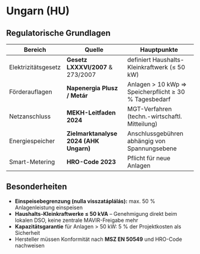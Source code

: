 # Ungarn (HU)

## Regulatorische Grundlagen

| Bereich | Quelle | Hauptpunkte |
| --- | --- | --- |
| Elektrizitätsgesetz | **Gesetz LXXXVI/2007** & 273/2007 | definiert Haushalts-Kleinkraftwerk (≤ 50 kW) |
| Förderauflagen | **Napenergia Plusz / Metár** | Anlagen > 10 kWp ⇒ Speicherpflicht ≥ 30 % Tagesbedarf |
| Netzanschluss | **MEKH-Leitfaden 2024** | MGT-Verfahren (techn.-wirtschaftl. Mitteilung) |
| Energiespeicher | **Zielmarktanalyse 2024 (AHK Ungarn)** | Anschlussgebühren abhängig von Spannungsebene |
| Smart-Metering | **HRO-Code 2023** | Pflicht für neue Anlagen |

## Besonderheiten

* **Einspeisebegrenzung (nulla visszatáplálás):** max. 50 % Anlagenleistung einspeisen
* **Haushalts-Kleinkraftwerke ≤ 50 kVA** – Genehmigung direkt beim lokalen DSO, keine zentrale MAVIR-Freigabe mehr
* **Kapazitätsgarantie** für Anlagen > 50 kW: 5 % der Projektkosten als Sicherheit
* Hersteller müssen Konformität nach **MSZ EN 50549** und HRO-Code nachweisen
